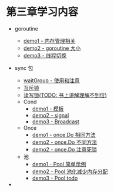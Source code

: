 # 第三章学习内容
- goroutine
    - [demo1 - 内存管理相关](goroutine/g1/g1.go)
    - [demo2 - goroutine 大小](goroutine/g2/g2.go)
    - [demo3 - 线程切换](goroutine/g3/g3_test.go)
- sync 包
    - [waitGroup - 使用和注意](sync/waitGroup/s1.go) 
    - [互斥锁](sync/互斥锁/s2.go)
    - [读写锁(TODO: 书上讲解理解不到位)](sync/读写锁/s3.go)
    - Cond
        - [demo1 - 模板](sync/cond/c1/c1.go)
        - [demo2 - signal](sync/cond/c2/c2.go)
        - [demo3 - Broadcast](sync/cond/c3/c3.go)
    - Once
        - [demo1 - once.Do 相同方法](sync/once/o1/onec1.go)
        - [demo2 - once.Do 不同方法](sync/once/o2/once2.go)
        - [demo2 - once.Do 注意死锁](sync/once/o3/once3.go)
    - 池
        - [demo1 - Pool 简单示例 ](sync/pool/p1/p1.go)
        - [demo2 - Pool 池化减少内存分配 ](sync/pool/p2/p2.go)
        - [demo3 - Pool todo ](sync/pool/p3/p3.go)
    
- 